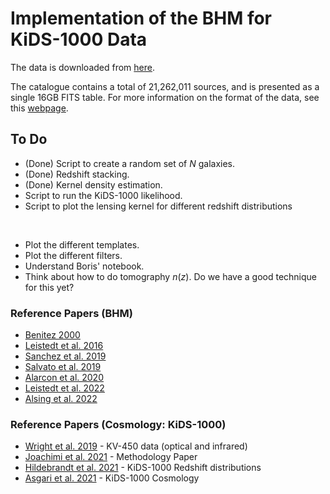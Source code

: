 # Implementation of the BHM for KiDS-1000 Data

The data is downloaded from [here](https://kids.strw.leidenuniv.nl/DR4/data_files/KiDS_DR4.1_ugriZYJHKs_SOM_gold_WL_cat.fits).

The catalogue contains a total of 21,262,011 sources, and is presented as a single 16GB FITS table. For more information on the format of the data, see this [webpage](https://kids.strw.leidenuniv.nl/DR4/KiDS-1000_shearcatalogue.php).

## To Do
- (Done) Script to create a random set of $N$ galaxies.
- (Done) Redshift stacking.
- (Done) Kernel density estimation.
- Script to run the KiDS-1000 likelihood.
- Script to plot the lensing kernel for different redshift distributions

<br/>

- Plot the different templates.
- Plot the different filters.
- Understand Boris' notebook.
- Think about how to do tomography $n(z)$. Do we have a good technique for this yet?

### Reference Papers (BHM)
- [Benitez 2000](https://iopscience.iop.org/article/10.1086/308947)
- [Leistedt et al. 2016
  ](https://academic.oup.com/mnras/article/460/4/4258/2609193?login=false)
- [Sanchez et al. 2019](https://academic.oup.com/mnras/article/483/2/2801/5218506)
- [Salvato et al. 2019](https://www.nature.com/articles/s41550-018-0478-0)
- [Alarcon et al. 2020](https://academic.oup.com/mnras/article/498/2/2614/5893329)
- [Leistedt et al. 2022](https://arxiv.org/abs/2207.07673)
- [Alsing et al. 2022](https://arxiv.org/abs/2207.05819)

### Reference Papers (Cosmology: KiDS-1000)
- [Wright et al. 2019](https://www.aanda.org/articles/aa/full_html/2019/12/aa34879-18/aa34879-18.html) - KV-450 data (optical and infrared)
- [Joachimi et al. 2021](https://doi.org/10.1051/0004-6361/202038831) - Methodology Paper
- [Hildebrandt et al. 2021](https://doi.org/10.1051/0004-6361/202039018) - KiDS-1000 Redshift distributions
- [Asgari et al. 2021](https://doi.org/10.1051/0004-6361/202039070) - KiDS-1000 Cosmology